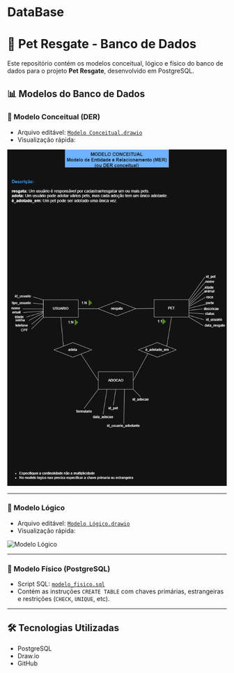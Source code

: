 # DataBase

# 🐾 Pet Resgate - Banco de Dados

Este repositório contém os modelos conceitual, lógico e físico do banco de dados para o projeto **Pet Resgate**, desenvolvido em PostgreSQL.

## 📊 Modelos do Banco de Dados

### 📌 Modelo Conceitual (DER)
- Arquivo editável: [`Modelo Conceitual.drawio`](diagrams/Modelo%20Conceitual.drawio)
- Visualização rápida:

![Modelo Conceitual](diagrams/Modelo%20Conceitual.png)

---

### 📌 Modelo Lógico
- Arquivo editável: [`Modelo Lógico.drawio`](diagrams/Modelo%20L%C3%B3gico.drawio)
- Visualização rápida:

![Modelo Lógico](diagrams/Modelo%20L%C3%B3gico.png)

---

### 🧩 Modelo Físico (PostgreSQL)
- Script SQL: [`modelo_fisico.sql`](./scripts/Script.sql)
- Contém as instruções `CREATE TABLE` com chaves primárias, estrangeiras e restrições (`CHECK`, `UNIQUE`, etc).

---

## 🛠️ Tecnologias Utilizadas

- PostgreSQL
- Draw.io
- GitHub
